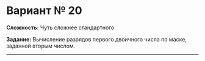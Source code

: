 # Вариант № 20
**Сложность:** Чуть сложнее cтандартного

**Задание:**  Вычисление разрядов первого двоичного числа по маске, заданной вторым числом.

---